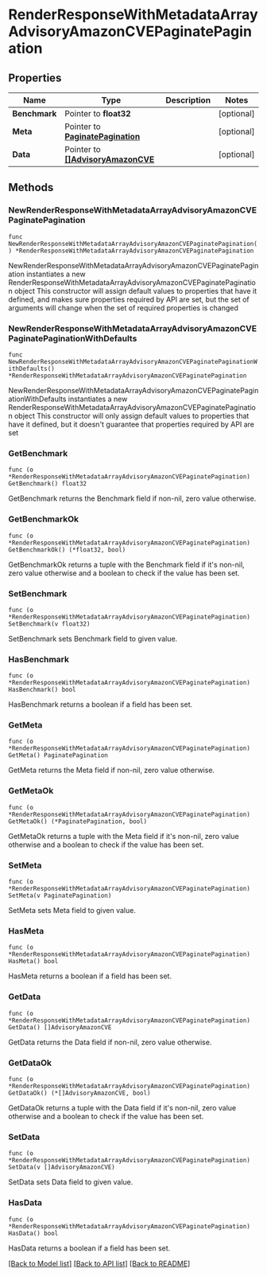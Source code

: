 # RenderResponseWithMetadataArrayAdvisoryAmazonCVEPaginatePagination

## Properties

Name | Type | Description | Notes
------------ | ------------- | ------------- | -------------
**Benchmark** | Pointer to **float32** |  | [optional] 
**Meta** | Pointer to [**PaginatePagination**](PaginatePagination.md) |  | [optional] 
**Data** | Pointer to [**[]AdvisoryAmazonCVE**](AdvisoryAmazonCVE.md) |  | [optional] 

## Methods

### NewRenderResponseWithMetadataArrayAdvisoryAmazonCVEPaginatePagination

`func NewRenderResponseWithMetadataArrayAdvisoryAmazonCVEPaginatePagination() *RenderResponseWithMetadataArrayAdvisoryAmazonCVEPaginatePagination`

NewRenderResponseWithMetadataArrayAdvisoryAmazonCVEPaginatePagination instantiates a new RenderResponseWithMetadataArrayAdvisoryAmazonCVEPaginatePagination object
This constructor will assign default values to properties that have it defined,
and makes sure properties required by API are set, but the set of arguments
will change when the set of required properties is changed

### NewRenderResponseWithMetadataArrayAdvisoryAmazonCVEPaginatePaginationWithDefaults

`func NewRenderResponseWithMetadataArrayAdvisoryAmazonCVEPaginatePaginationWithDefaults() *RenderResponseWithMetadataArrayAdvisoryAmazonCVEPaginatePagination`

NewRenderResponseWithMetadataArrayAdvisoryAmazonCVEPaginatePaginationWithDefaults instantiates a new RenderResponseWithMetadataArrayAdvisoryAmazonCVEPaginatePagination object
This constructor will only assign default values to properties that have it defined,
but it doesn't guarantee that properties required by API are set

### GetBenchmark

`func (o *RenderResponseWithMetadataArrayAdvisoryAmazonCVEPaginatePagination) GetBenchmark() float32`

GetBenchmark returns the Benchmark field if non-nil, zero value otherwise.

### GetBenchmarkOk

`func (o *RenderResponseWithMetadataArrayAdvisoryAmazonCVEPaginatePagination) GetBenchmarkOk() (*float32, bool)`

GetBenchmarkOk returns a tuple with the Benchmark field if it's non-nil, zero value otherwise
and a boolean to check if the value has been set.

### SetBenchmark

`func (o *RenderResponseWithMetadataArrayAdvisoryAmazonCVEPaginatePagination) SetBenchmark(v float32)`

SetBenchmark sets Benchmark field to given value.

### HasBenchmark

`func (o *RenderResponseWithMetadataArrayAdvisoryAmazonCVEPaginatePagination) HasBenchmark() bool`

HasBenchmark returns a boolean if a field has been set.

### GetMeta

`func (o *RenderResponseWithMetadataArrayAdvisoryAmazonCVEPaginatePagination) GetMeta() PaginatePagination`

GetMeta returns the Meta field if non-nil, zero value otherwise.

### GetMetaOk

`func (o *RenderResponseWithMetadataArrayAdvisoryAmazonCVEPaginatePagination) GetMetaOk() (*PaginatePagination, bool)`

GetMetaOk returns a tuple with the Meta field if it's non-nil, zero value otherwise
and a boolean to check if the value has been set.

### SetMeta

`func (o *RenderResponseWithMetadataArrayAdvisoryAmazonCVEPaginatePagination) SetMeta(v PaginatePagination)`

SetMeta sets Meta field to given value.

### HasMeta

`func (o *RenderResponseWithMetadataArrayAdvisoryAmazonCVEPaginatePagination) HasMeta() bool`

HasMeta returns a boolean if a field has been set.

### GetData

`func (o *RenderResponseWithMetadataArrayAdvisoryAmazonCVEPaginatePagination) GetData() []AdvisoryAmazonCVE`

GetData returns the Data field if non-nil, zero value otherwise.

### GetDataOk

`func (o *RenderResponseWithMetadataArrayAdvisoryAmazonCVEPaginatePagination) GetDataOk() (*[]AdvisoryAmazonCVE, bool)`

GetDataOk returns a tuple with the Data field if it's non-nil, zero value otherwise
and a boolean to check if the value has been set.

### SetData

`func (o *RenderResponseWithMetadataArrayAdvisoryAmazonCVEPaginatePagination) SetData(v []AdvisoryAmazonCVE)`

SetData sets Data field to given value.

### HasData

`func (o *RenderResponseWithMetadataArrayAdvisoryAmazonCVEPaginatePagination) HasData() bool`

HasData returns a boolean if a field has been set.


[[Back to Model list]](../README.md#documentation-for-models) [[Back to API list]](../README.md#documentation-for-api-endpoints) [[Back to README]](../README.md)


